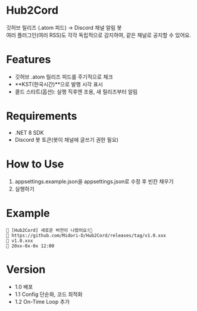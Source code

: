# Hub2Cord
깃허브 릴리즈 (.atom 피드) → Discord 채널 알림 봇<br>
여러 플러그인(여러 RSS)도 각각 독립적으로 감지하여, 같은 채널로 공지할 수 있어요.

# Features
- 깃허브 .atom 릴리즈 피드를 주기적으로 체크
- **KST(한국시간)**으로 발행 시각 표시
- 콜드 스타트(옵션): 실행 직후엔 조용, 새 릴리즈부터 알림

# Requirements
- .NET 8 SDK
- Discord 봇 토큰(봇이 채널에 글쓰기 권한 필요)

# How to Use
1. appsettings.example.json을 appsettings.json로 수정 후 빈칸 채우기
2. 실행하기

# Example
```
📢 [Hub2Cord] 새로운 버전이 나왔어요!💌
🔗 https://github.com/Midori-D/Hub2Cord/releases/tag/v1.0.xxx
📝 v1.0.xxx
📅 20xx-0x-0x 12:00
```

# Version
- 1.0 배포
- 1.1 Config 단순화, 코드 최적화
- 1.2 On-Time Loop 추가
